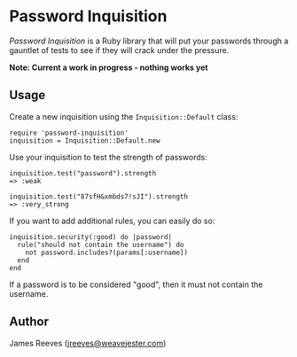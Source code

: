 Password Inquisition
====================

_Password Inquisition_ is a Ruby library that will put your passwords 
through a gauntlet of tests to see if they will crack under the
pressure.

**Note: Current a work in progress - nothing works yet**

Usage
-----

Create a new inquisition using the `Inquisition::Default` class:

    require 'password-inquisition'
    inquisition = Inquisition::Default.new

Use your inquisition to test the strength of passwords:

    inquisition.test("password").strength
    => :weak

    inquisition.test("87sfH&xmbds7!sJI").strength
    => :very_strong

If you want to add additional rules, you can easily do so:

    inquisition.security(:good) do |password|
      rule("should not contain the username") do
        not password.includes?(params[:username])
      end
    end

If a password is to be considered "good", then it must not contain the
username.

Author
------

James Reeves (jreeves@weavejester.com)
